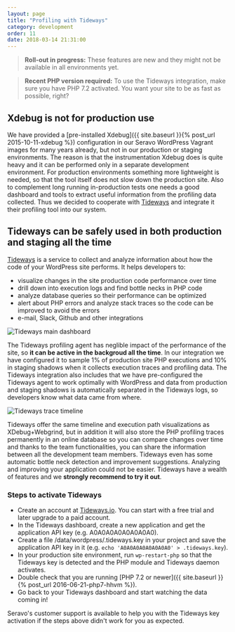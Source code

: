 ```yaml
---
layout: page
title: "Profiling with Tideways"
category: development
order: 11
date: 2018-03-14 21:31:00
---
```


> **Roll-out in progress:** These features are new and they might not be available in all environments yet.

> **Recent PHP version required:** To use the Tideways integration, make sure you have PHP 7.2 activated. You want your site to be as fast as possible, right?

## Xdebug is not for production use

We have provided a [pre-installed Xdebug]({{ site.baseurl }}{% post_url 2015-10-11-xdebug %}) configuration in our Seravo WordPress Vagrant images for many years already, but not in our production or staging environments. The reason is that the instrumentation Xdebug does is quite heavy and it can be performed only in a separate development environment. For production environments something more lightweight is needed, so that the tool itself does not slow down the production site. Also to complement long running in-production tests one needs a good dashboard and tools to extract useful information from the profiling data collected. Thus we decided to cooperate with [Tideways](https://tideways.io/?pk_campaign=Seravo) and integrate it their profiling tool into our system.

## Tideways can be safely used in both production and staging all the time

[Tideways](https://tideways.io/?pk_campaign=Seravo) is a service to collect and analyze information about how the code of your WordPress site performs. It helps developers to:
* visualize changes in the site production code performance over time
* drill down into execution logs and find bottle necks in PHP code
* analyze database queries so their performance can be optimized
* alert about PHP errors and analyze stack traces so the code can be improved to avoid the errors
* e-mail, Slack, Github and other integrations

![Tideways main dashboard]({{site.baseurl}}/images/tideways-dashboard.png)

The Tideways profiling agent has neglible impact of the performance of the site, so **it can be active in the backgroud all the time**. In our integration we have configured it to sample 1% of production site PHP executions and 10% in staging shadows when it collects execution traces and profiling data. The Tideways integration also includes that we have pre-configured the Tideways agent to work optimally with WordPress and data from production and staging shadows is automatically separated in the Tideways logs, so developers know what data came from where.

![Tideways trace timeline]({{site.baseurl}}/images/tideways-timeline.png)

Tideways offer the same timeline and execution path visualizations as XDebug+Webgrind, but in addition it will also store the PHP profiling traces permanently in an online database so you can compare changes over time and thanks to the team functionalities, you can share the information between all the development team members. Tideways even has some automatic bottle neck detection and improvement suggestions. Analyzing and improving your application could not be easier. Tideways have a wealth of features and we **strongly recommend to try it out**.

### Steps to activate Tideways

* Create an account at [Tideways.io](https://tideways.io/?pk_campaign=Seravo). You can start with a free trial and later upgrade to a paid account.
* In the Tideways dashboard, create a new application and get the application API key (e.g. A0A0A0A0A0A0A0A0).
* Create a file /data/wordpress/.tideways.key in your project and save the application API key in it (e.g. `echo 'A0A0A0A0A0A0A0A0' > .tideways.key`).
* In your production site environment, run `wp-restart-php` so that the Tideways key is detected and the PHP module and Tideways daemon activates.
* Double check that you are running [PHP 7.2 or newer]({{ site.baseurl }}{% post_url 2016-06-21-php7-hhvm %}).
* Go back to your Tideways dashboard and start watching the data coming in!

Seravo's customer support is available to help you with the Tideways key activation if the steps above didn't work for you as expected.

